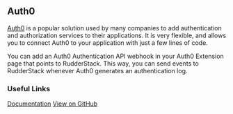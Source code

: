 ## Auth0

[Auth0](https://auth0.com/) is a popular solution used by many companies to add authentication and authorization services to their applications. It is very flexible, and allows you to connect Auth0 to your application with just a few lines of code.

You can add an Auth0 Authentication API webhook in your Auth0 Extension page that points to RudderStack. This way, you can send events to RudderStack whenever Auth0 generates an authentication log.

### Useful Links

[Documentation](https://docs.rudderstack.com/sources/auth0)
[View on GitHub](https://github.com/rudderlabs/rudderstack-auth0-extension)

